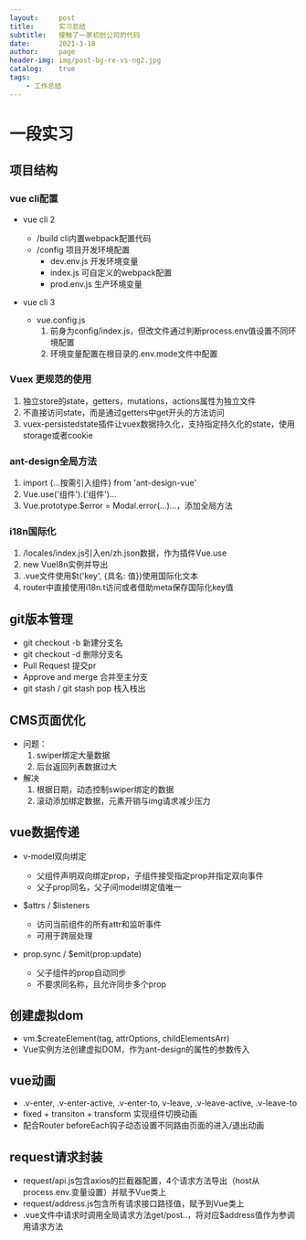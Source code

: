 ```yaml
---
layout:     post
title:      实习总结
subtitle:   接触了一家初创公司的代码
date:       2021-3-18
author:     page
header-img: img/post-bg-re-vs-ng2.jpg
catalog:    true
tags:
    - 工作总结
---
```


# 一段实习

## 项目结构

### vue cli配置

- vue cli 2
  
  - /build cli内置webpack配置代码
  - /config 项目开发环境配置
    - dev.env.js 开发环境变量
    - index.js 可自定义的webpack配置
    - prod.env.js 生产环境变量

- vue cli 3
  
  - vue.config.js
    1. 前身为config/index.js，但改文件通过判断process.env值设置不同环境配置
    2. 环境变量配置在根目录的.env.mode文件中配置

### Vuex 更规范的使用

1. 独立store的state，getters，mutations，actions属性为独立文件
2. 不直接访问state，而是通过getters中get开头的方法访问
3. vuex-persistedstate插件让vuex数据持久化，支持指定持久化的state，使用storage或者cookie

### ant-design全局方法

1. import {...按需引入组件} from 'ant-design-vue'
2. Vue.use('组件').('组件')...
3. Vue.prototype.$error = Modal.error(...)...，添加全局方法

### i18n国际化

1. /locales/index.js引入en/zh.json数据，作为插件Vue.use
2. new VueI8n实例并导出
3. .vue文件使用$t('key', {具名: 值})使用国际化文本
4. router中直接使用i18n.t访问或者借助meta保存国际化key值

## git版本管理

- git checkout -b 新建分支名
- git checkout -d 删除分支名
- Pull Request 提交pr
- Approve and merge 合并至主分支
- git stash / git stash pop 栈入栈出

## CMS页面优化

- 问题：
  1. swiper绑定大量数据
  2. 后台返回列表数据过大
- 解决
  1. 根据日期，动态控制swiper绑定的数据
  2. 滚动添加绑定数据，元素开销与img请求减少压力

## vue数据传递

- v-model双向绑定
  
  - 父组件声明双向绑定prop，子组件接受指定prop并指定双向事件
  - 父子prop同名，父子间model绑定值唯一

- $attrs / $listeners
  
  - 访问当前组件的所有attr和监听事件
  - 可用于跨层处理

- prop.sync / $emit(prop:update)
  
  - 父子组件的prop自动同步
  - 不要求同名称，且允许同步多个prop

## 创建虚拟dom

- vm.$createElement(tag, attrOptions, childElementsArr)
- Vue实例方法创建虚拟DOM，作为ant-design的属性的参数传入

## vue动画

- .v-enter, .v-enter-active, .v-enter-to, v-leave, .v-leave-active, .v-leave-to
- fixed + transiton + transform 实现组件切换动画
- 配合Router beforeEach钩子动态设置不同路由页面的进入/退出动画

## request请求封装

- request/api.js包含axios的拦截器配置，4个请求方法导出（host从process.env.变量设置）并赋予Vue类上
- request/address.js包含所有请求接口路径值，赋予到Vue类上
- .vue文件中请求时调用全局请求方法get/post..，将对应$address值作为参调用请求方法

